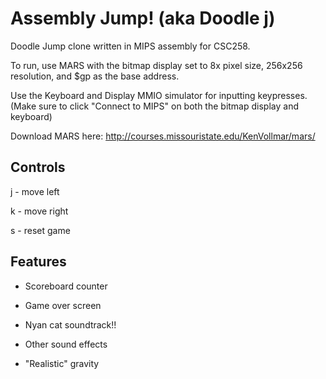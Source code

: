 # Assembly Jump! (aka Doodle j)
Doodle Jump clone written in MIPS assembly for CSC258.

To run, use MARS with the bitmap display set to 8x pixel size, 256x256 resolution, and $gp as the base address.

Use the Keyboard and Display MMIO simulator for inputting keypresses. (Make sure to click "Connect to MIPS" on both the bitmap display and keyboard)

Download MARS here: http://courses.missouristate.edu/KenVollmar/mars/

## Controls

j - move left

k - move right

s - reset game

## Features

- Scoreboard counter

- Game over screen

- Nyan cat soundtrack!!

- Other sound effects

- "Realistic" gravity
